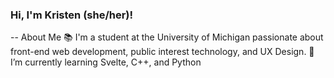 ### Hi, I'm Kristen (she/her)!

--
About Me
📚 I'm a student at the University of Michigan passionate about front-end web development, public interest technology, and UX Design. 
🌱 I’m currently learning Svelte, C++, and Python

<!--
**eth1cal-ai/eth1cal-ai** is a ✨ _special_ ✨ repository because its `README.md` (this file) appears on your GitHub profile.

Here are some ideas to get you started:

- 🔭 I’m currently working on ...
- 🌱 I’m currently learning ...
- 👯 I’m looking to collaborate on ...
- 🤔 I’m looking for help with ...
- 💬 Ask me about ...
- 📫 How to reach me: ...
- 😄 Pronouns: ...
- ⚡ Fun fact: ...
-->

